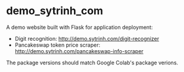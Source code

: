 # demo_sytrinh_com

A demo website built with Flask for application deployment:
- Digit recognition: http://demo.sytrinh.com/digit-recognizer
- Pancakeswap token price scraper: http://demo.sytrinh.com/pancakeswap-info-scraper

The package versions should match Google Colab's package verions.
